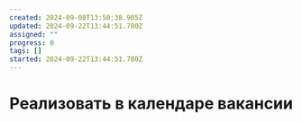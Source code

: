 ```yaml
---
created: 2024-09-08T13:50:38.905Z
updated: 2024-09-22T13:44:51.780Z
assigned: ""
progress: 0
tags: []
started: 2024-09-22T13:44:51.780Z
---
```


# Реализовать в календаре вакансии

